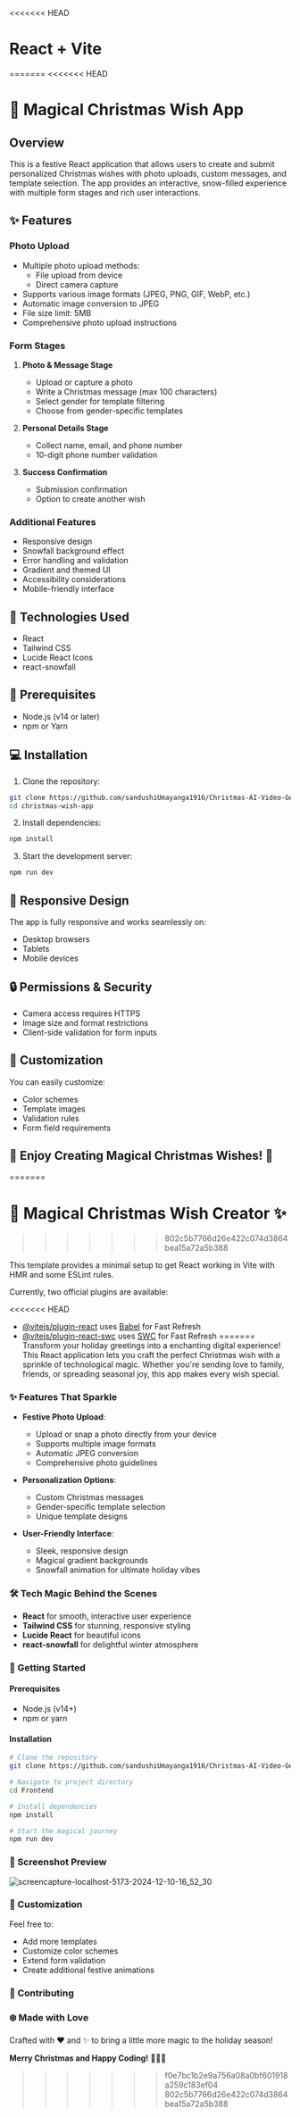 <<<<<<< HEAD
# React + Vite
=======
<<<<<<< HEAD
# 🎄 Magical Christmas Wish App

## Overview

This is a festive React application that allows users to create and submit personalized Christmas wishes with photo uploads, custom messages, and template selection. The app provides an interactive, snow-filled experience with multiple form stages and rich user interactions.

## ✨ Features

### Photo Upload
- Multiple photo upload methods:
  - File upload from device
  - Direct camera capture
- Supports various image formats (JPEG, PNG, GIF, WebP, etc.)
- Automatic image conversion to JPEG
- File size limit: 5MB
- Comprehensive photo upload instructions

### Form Stages
1. **Photo & Message Stage**
   - Upload or capture a photo
   - Write a Christmas message (max 100 characters)
   - Select gender for template filtering
   - Choose from gender-specific templates

2. **Personal Details Stage**
   - Collect name, email, and phone number
   - 10-digit phone number validation

3. **Success Confirmation**
   - Submission confirmation
   - Option to create another wish

### Additional Features
- Responsive design
- Snowfall background effect
- Error handling and validation
- Gradient and themed UI
- Accessibility considerations
- Mobile-friendly interface

## 🚀 Technologies Used

- React
- Tailwind CSS
- Lucide React Icons
- react-snowfall

## 🔧 Prerequisites

- Node.js (v14 or later)
- npm or Yarn

## 💻 Installation

1. Clone the repository:
```bash
git clone https://github.com/sandushiUmayanga1916/Christmas-AI-Video-Generator.git
cd christmas-wish-app
```

2. Install dependencies:
```bash
npm install
```

3. Start the development server:
```bash
npm run dev
```

## 📱 Responsive Design

The app is fully responsive and works seamlessly on:
- Desktop browsers
- Tablets
- Mobile devices

## 🔒 Permissions & Security

- Camera access requires HTTPS
- Image size and format restrictions
- Client-side validation for form inputs

## 🎨 Customization

You can easily customize:
- Color schemes
- Template images
- Validation rules
- Form field requirements


## 🎅 Enjoy Creating Magical Christmas Wishes! 🎁
=======
# 🎄 Magical Christmas Wish Creator ✨
>>>>>>> 802c5b7766d26e422c074d3864bea15a72a5b388

This template provides a minimal setup to get React working in Vite with HMR and some ESLint rules.

Currently, two official plugins are available:

<<<<<<< HEAD
- [@vitejs/plugin-react](https://github.com/vitejs/vite-plugin-react/blob/main/packages/plugin-react/README.md) uses [Babel](https://babeljs.io/) for Fast Refresh
- [@vitejs/plugin-react-swc](https://github.com/vitejs/vite-plugin-react-swc) uses [SWC](https://swc.rs/) for Fast Refresh
=======
Transform your holiday greetings into a enchanting digital experience! This React application lets you craft the perfect Christmas wish with a sprinkle of technological magic. Whether you're sending love to family, friends, or spreading seasonal joy, this app makes every wish special.

### ✨ Features That Sparkle

- **Festive Photo Upload**: 
  - Upload or snap a photo directly from your device
  - Supports multiple image formats
  - Automatic JPEG conversion
  - Comprehensive photo guidelines

- **Personalization Options**:
  - Custom Christmas messages
  - Gender-specific template selection
  - Unique template designs

- **User-Friendly Interface**:
  - Sleek, responsive design
  - Magical gradient backgrounds
  - Snowfall animation for ultimate holiday vibes

### 🛠 Tech Magic Behind the Scenes

- **React** for smooth, interactive user experience
- **Tailwind CSS** for stunning, responsive styling
- **Lucide React** for beautiful icons
- **react-snowfall** for delightful winter atmosphere

### 🚀 Getting Started

#### Prerequisites
- Node.js (v14+)
- npm or yarn

#### Installation

```bash
# Clone the repository
git clone https://github.com/sandushiUmayanga1916/Christmas-AI-Video-Generator.git

# Navigate to project directory
cd Frontend

# Install dependencies
npm install

# Start the magical journey
npm run dev
```

### 📸 Screenshot Preview


![screencapture-localhost-5173-2024-12-10-16_52_30](https://github.com/user-attachments/assets/9977db4f-d0a3-4afc-8e3b-fb2849c14569)

### 🎨 Customization

Feel free to:
- Add more templates
- Customize color schemes
- Extend form validation
- Create additional festive animations

### 🤝 Contributing

### ❄️ Made with Love 

Crafted with ❤️ and ✨ to bring a little more magic to the holiday season!

**Merry Christmas and Happy Coding!** 🎅🏼🎄
>>>>>>> f0e7bc1b2e9a756a08a0bf601918a259c183ef04
>>>>>>> 802c5b7766d26e422c074d3864bea15a72a5b388
